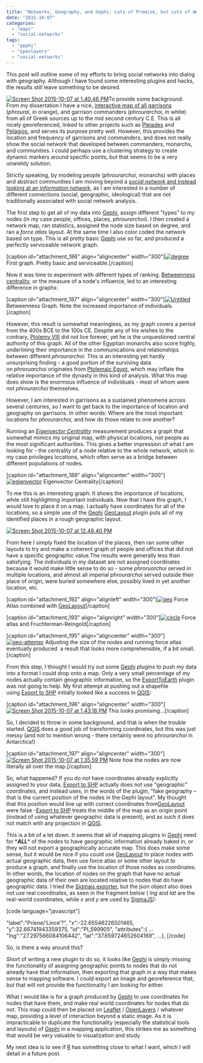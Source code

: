 ```yaml
---
title: "Networks, Geography, and Gephi: Lots of Promise, but Lots of Work to be Done"
date: "2015-10-07"
categories: 
  - "maps"
  - "social-networks"
tags: 
  - "gephi"
  - "openlayers"
  - "social-networks"
---
```


This post will outline some of my efforts to bring social networks into dialog with geography. Although I have found some interesting plugins and hacks, the results still leave something to be desired.

[](https://ryanmatthewhorne.files.wordpress.com/2015/10/screen-shot-2015-10-07-at-1-40-46-pm.png)[![Screen Shot 2015-10-07 at 1.40.46 PM](https://ryanmatthewhorne.files.wordpress.com/2015/10/screen-shot-2015-10-07-at-1-40-46-pm.png?w=300)](http://awmc.unc.edu/awmc/applications/snagg_test/)To provide some background: From my dissertation I have a nice, [interactive map of all garrisons](http://awmc.unc.edu/awmc/applications/snagg_test/) (_phrourai_, in orange), and garrison commanders (_phrourarchoi_, in white) from all of Greek sources up to the mid second century C.E. This is all nicely georeferenced, linked to other projects such as [Pleiades](http://pleiades.stoa.org/) and [Pelagios](http://pelagios-project.blogspot.co.uk/), and serves its purpose pretty well. However, this provides the location and frequency of garrisons and commanders, and does not really show the social network that developed between commanders, monarchs, and communities. I could perhaps use a clustering strategy to create dynamic markers around specific points, but that seems to be a very unwieldy solution.

Strictly speaking, by modeling people (_phrourarchoi_, monarchs) with places and abstract communities I am moving beyond a [_social network_ and instead looking at an _information network_](https://www.cs.cornell.edu/home/kleinber/networks-book/networks-book-ch13.pdf), as I am interested in a number of different connections (social, geographic, ideological) that are not traditionally associated with social network analysis.

The first step to get all of my data into [Gephi](https://gephi.github.io/), assign different "types" to my nodes (in my case people, offices, places, _phrourarchoi_). I then created a network map, ran statistics, assigned the node size based on degree, and ran a _force atlas_ layout. At the same time I also color coded the network based on type. This is all pretty basic [Gephi](https://gephi.github.io/) use so far, and produced a perfectly serviceable network graph.

\[caption id="attachment\_186" align="aligncenter" width="300"\][![degree](https://ryanmatthewhorne.files.wordpress.com/2015/10/degree.png?w=300)](https://ryanmatthewhorne.files.wordpress.com/2015/10/degree.png) First graph. Pretty basic and serviceable.\[/caption\]

Now it was time to experiment with different types of ranking. [Betweenness centrality](https://en.wikipedia.org/wiki/Betweenness_centrality), or the measure of a node's influence, led to an interesting difference in graphs:

\[caption id="attachment\_187" align="aligncenter" width="300"\][![Untitled](https://ryanmatthewhorne.files.wordpress.com/2015/10/untitled.png?w=300)](https://ryanmatthewhorne.files.wordpress.com/2015/10/untitled.png) Betweenness Graph. Note the increased importance of individuals.\[/caption\]

However, this result is somewhat meaningless, as my graph covers a period from the 400s BCE to the 100s CE. Despite any of his wishes to the contrary, [Ptolemy VIII](https://en.wikipedia.org/wiki/Ptolemy_VIII_Physcon) did not live forever, yet he is the unquestioned central authority of this graph. All of the other Egyptian monarchs also score highly, underlining their importance in the communications and relationships between different _phrourarchoi._ This is an interesting yet hardly unsurprising finding - a good portion of the surviving data on _phroruarchoi_ originates from [Ptolemaic Egypt](https://en.wikipedia.org/wiki/Ptolemaic_Kingdom), which may inflate the relative importance of the dynasty in this kind of analysis. What this map does show is the enormous influence of individuals - most of whom were not _phrourarchoi_ themselves.

However, I am interested in garrisons as a sustained phenomena across several centuries, so I want to get back to the importance of location and geography on garrisons. In other words: Where are the most important locations for _phrourarchoi,_ and how do those relate to one another?

Running an _[Eigenvector Centrality](http://faculty.ucr.edu/~hanneman/nettext/C10_Centrality.html#Eigenvector)_ measurement produces a graph that somewhat mimics my original map, with physical locations, not people as the most significant authorities. This gives a better impression of what I am looking for - the centrality of a node relative to the whole network, which in my case privileges locations, which often serve as a bridge between different populations of nodes.

\[caption id="attachment\_189" align="aligncenter" width="300"\][![egienvector](https://ryanmatthewhorne.files.wordpress.com/2015/10/egienvector.png?w=300)](https://ryanmatthewhorne.files.wordpress.com/2015/10/egienvector.png) Eigenvector Centrality\[/caption\]

To me this is an interesting graph: It shows the importance of locations, while still highlighting important individuals. Now that I have this graph, I would love to place it on a map. I actually have coordinates for all of the locations, so a simple use of the [Gephi](https://gephi.github.io/) [GeoLayout](https://marketplace.gephi.org/plugin/geolayout/) plugin puts all of my identified places in a rough geographic layout.

[![Screen Shot 2015-10-07 at 12.48.40 PM](https://ryanmatthewhorne.files.wordpress.com/2015/10/screen-shot-2015-10-07-at-12-48-40-pm.png?w=300)](https://ryanmatthewhorne.files.wordpress.com/2015/10/screen-shot-2015-10-07-at-12-48-40-pm.png)

From here I simply fixed the location of the places, then ran some other layouts to try and make a coherent graph of people and offices that did not have a specific geographic value.The results were generally less than satisfying. The individuals in my dataset are not assigned coordinates because it would make little sense to do so - some _phroruarchoi_ served in multiple locations, and almost all imperial _phrourarchoi_ served outside their place of origin, were buried somewhere else, possibly lived in yet another location, etc.

\[caption id="attachment\_192" align="alignleft" width="300"\][![geo](https://ryanmatthewhorne.files.wordpress.com/2015/10/geo.png?w=300)](https://ryanmatthewhorne.files.wordpress.com/2015/10/geo.png) Force Atlas combined with [GeoLayout](https://marketplace.gephi.org/plugin/geolayout/)\[/caption\]

\[caption id="attachment\_193" align="alignright" width="300"\][![circle](https://ryanmatthewhorne.files.wordpress.com/2015/10/circle.png?w=300)](https://ryanmatthewhorne.files.wordpress.com/2015/10/circle.png) Force atlas and Fruchterman-Reingold\[/caption\]

\[caption id="attachment\_195" align="aligncenter" width="300"\][![geo-attempr](https://ryanmatthewhorne.files.wordpress.com/2015/10/geo-attempr.png?w=300)](https://ryanmatthewhorne.files.wordpress.com/2015/10/geo-attempr.png) Adjusting the size of the nodes and running force atlas eventually produced  a result that looks more comprehensible, if a bit small.\[/caption\]

From this step, I thought I would try out some [Gephi](https://gephi.github.io/) plugins to push my data into a format I could drop onto a map. Only a very small percentage of my nodes actually contain geographic information, so the [ExportToEarth](https://marketplace.gephi.org/plugin/exporttoearth/) plugin was not going to help. My first attempt at pushing out a shapefile using [Export to SHP](https://marketplace.gephi.org/plugin/export-to-shp/) initially looked like a success in [QGIS](http://www.qgis.org/en/site/):

\[caption id="attachment\_196" align="aligncenter" width="300"\][![Screen Shot 2015-10-07 at 1.43.16 PM](https://ryanmatthewhorne.files.wordpress.com/2015/10/screen-shot-2015-10-07-at-1-43-16-pm.png?w=300)](https://ryanmatthewhorne.files.wordpress.com/2015/10/screen-shot-2015-10-07-at-1-43-16-pm.png) This looks promising...\[/caption\]

So, I decided to throw in some background, and that is when the trouble started. [QGIS](http://www.qgis.org/en/site/) does a good job of transforming coordinates, but this was just messy (and not to mention wrong - there certainly were no _phrourarchoi_ in Antarctica!)

\[caption id="attachment\_197" align="aligncenter" width="300"\][![Screen Shot 2015-10-07 at 1.35.59 PM](https://ryanmatthewhorne.files.wordpress.com/2015/10/screen-shot-2015-10-07-at-1-35-59-pm.png?w=300)](https://ryanmatthewhorne.files.wordpress.com/2015/10/screen-shot-2015-10-07-at-1-35-59-pm.png) Note how the nodes are now literally all over the map.\[/caption\]

So, what happened? If you do not have coordinates already explicitly assigned to your data, [Export to SHP](https://marketplace.gephi.org/plugin/export-to-shp/) actually does not use "geographic" coordinates, and instead uses, in the words of the plugin, "fake geography – that is the current position of the nodes in the Gephi layout". My thought that this position would line up with correct coordinates from[GeoLayout](https://marketplace.gephi.org/plugin/geolayout/) were false -[Export to SHP](https://marketplace.gephi.org/plugin/export-to-shp/) treats the middle of the map as an origin point (instead of using whatever geographic data is present), and as such it does not match with any projection in [QGIS](http://www.qgis.org/en/site/).

This is a bit of a let down. It seems that all of mapping plugins in [Gephi](https://gephi.github.io/) need for \*_**ALL**_\* of the nodes to have geographic information already baked in, or they will not export a geographically accurate map. This does make some sense, but it would be nice if you could use [GeoLayout](https://marketplace.gephi.org/plugin/geolayout/) to place nodes with actual geographic data, then use force atlas or some other layout to produce a graph, and finally use the location of those nodes as coordinates. In other words, the location of nodes on the graph that have no actual geographic data of their own are located relative to nodes that do have geographic data. I tried the [Sigmajs exporter](https://marketplace.gephi.org/plugin/sigmajs-exporter/), but the json object also does not use real coordinates, as seen in the fragment below ( _lng_ and _lat_ are the real-world coordinates, while _x_ and _y_ are used by [SigmaJS](http://sigmajs.org/)):

\[code language="javascript"\]

"label":"Priene/‘Lince’?", "x":-22.65546226501465, "y":32.66741943359375, "id":"Pl\_599905", "attributes":{ ... "lng":"27.297566084106442", "lat":"37.659724652604169", ...}, \[/code\]

So, is there a way around this?

Short of writing a new plugin to do so, it looks like [Gephi](https://gephi.github.io/) is simply missing the functionality of assigning geographic points to nodes that do not already have that information, then exporting that graph in a way that makes sense to mapping software. I could export an image and georeference that, but that will not provide the functionality I am looking for either.

What I would like is for a graph produced by [Gephi](https://gephi.github.io/) to use coordinates for nodes that have them, and make real world coordinates for nodes that do not. This map could then be placed on [Leaflet](http://leafletjs.com/) / [OpenLayers](http://openlayers.org/) / whatever map, providing a level of interaction beyond a static image. As it is impracticable to duplicate the functionality (especially the statistical tools and layouts) of [Gephi](https://gephi.github.io/) in a mapping application, this strikes me as something that would be very valuable to visualization and study.

My next idea is to see if [R](https://www.r-project.org/) has something close to what I want, which I will detail in a future post.
